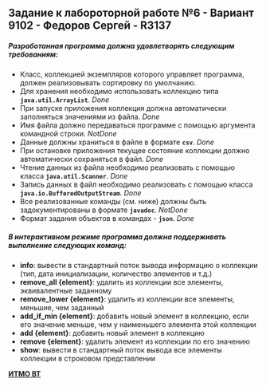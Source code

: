 ## Задание к лабороторной работе №6 - Вариант 9102 - Федоров Сергей - R3137

##### Разработанная программа должна удовлетворять следующим требованиям:

* Класс, коллекцией экземпляров которого управляет программа, должен реализовывать сортировку по умолчанию.
* Для хранения необходимо использовать коллекцию типа **```java.util.ArrayList```**. *Done*
* При запуске приложения коллекция должна автоматически заполняться значениями из файла. *Done*
* Имя файла должно передаваться программе с помощью аргумента командной строки. *NotDone*
* Данные должны храниться в файле в формате **```csv```**. *Done*
* При остановке приложения текущее состояние коллекции должно автоматически сохраняться в файл. *Done*
* Чтение данных из файла необходимо реализовать с помощью класса **```java.util.Scanner```**. *Done*
* Запись данных в файл необходимо реализовать с помощью класса **```java.io.BufferedOutputStream```**. *Done*
* Все реализованные команды (см. ниже) должны быть задокументированы в формате **```javadoc```**. *NotDone*
* Формат задания объектов в командах - **```json```**. *Done*

##### В интерактивном режиме программа должна поддерживать выполнение следующих команд:

* **info**: вывести в стандартный поток вывода информацию о коллекции (тип, дата инициализации, количество элементов и т.д.)
* **remove_all {element}**: удалить из коллекции все элементы, эквивалентные заданному
* **remove_lower {element}**: удалить из коллекции все элементы, меньшие, чем заданный
* **add_if_min {element}**: добавить новый элемент в коллекцию, если его значение меньше, чем у наименьшего элемента этой коллекции
* **add {element}**: добавить новый элемент в коллекцию
* **remove {element}**: удалить элемент из коллекции по его значению
* **show**: вывести в стандартный поток вывода все элементы коллекции в строковом представлении

[**ИТМО ВТ**](https://se.ifmo.ru/courses/programming#labs)
